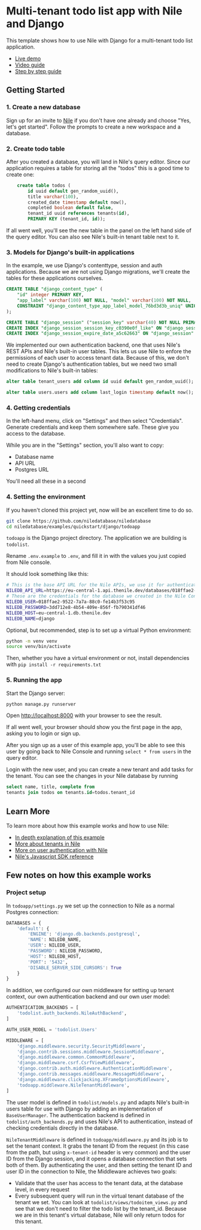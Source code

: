 # Multi-tenant todo list app with Nile and Django

This template shows how to use Nile with Django for a multi-tenant todo list application.

- [Live demo](TBD)
- [Video guide](TBD)
- [Step by step guide](TBD)

## Getting Started

### 1. Create a new database

Sign up for an invite to [Nile](https://thenile.dev) if you don't have one already and choose "Yes, let's get started". Follow the prompts to create a new workspace and a database.

### 2. Create todo table

After you created a database, you will land in Nile's query editor. Since our application requires a table for storing all the "todos" this is a good time to create one:

```sql
    create table todos (
        id uuid default gen_random_uuid(),
        title varchar(100),
        created_date timestamp default now(),
        completed boolean default false,
        tenant_id uuid references tenants(id),
        PRIMARY KEY (tenant_id, id));
```

If all went well, you'll see the new table in the panel on the left hand side of the query editor. You can also see Nile's built-in tenant table next to it.

### 3. Models for Django's built-in applications

In the example, we use Django's contenttype, session and auth applications. Because we are not using Django migrations, we'll create the tables for these applications ourselves.

```sql
CREATE TABLE "django_content_type" (
    "id" integer PRIMARY KEY,
    "app_label" varchar(100) NOT NULL, "model" varchar(100) NOT NULL,
    CONSTRAINT "django_content_type_app_label_model_76bd3d3b_uniq" UNIQUE ("app_label", "model")
);

CREATE TABLE "django_session" ("session_key" varchar(40) NOT NULL PRIMARY KEY, "session_data" text NOT NULL, "expire_date" timestamp with time zone NOT NULL);
CREATE INDEX "django_session_session_key_c0390e0f_like" ON "django_session" ("session_key" varchar_pattern_ops);
CREATE INDEX "django_session_expire_date_a5c62663" ON "django_session" ("expire_date");
```

We implemented our own authentication backend, one that uses Nile's REST APIs and Nile's built-in user tables.
This lets us use Nile to enfore the permissions of each user to access tenant data.
Because of this, we don't need to create Django's authentication tables, but we need two small modifications to Nile's built-in tables:

```sql
alter table tenant_users add column id uuid default gen_random_uuid();

alter table users.users add column last_login timestamp default now();
```

### 4. Getting credentials

In the left-hand menu, click on "Settings" and then select "Credentials". Generate credentials and keep them somewhere safe. These give you access to the database.

While you are in the "Settings" section, you'll also want to copy:

- Database name
- API URL
- Postgres URL

You'll need all these in a second

### 4. Setting the environment

If you haven't cloned this project yet, now will be an excellent time to do so.

```bash
git clone https://github.com/niledatabase/niledatabase
cd niledatabase/examples/quickstart/django/todoapp
```

`todoapp` is the Django project directory. The application we are building is `todolist`.

Rename `.env.example` to `.env`, and fill it in with the values you just copied from Nile console.

It should look something like this:

```bash
# This is the base API URL for the Nile APIs, we use it for authentication services here
NILEDB_API_URL=https://eu-central-1.api.thenile.dev/databases/018ffae2-39e7-7ec8-8c53-17f7780f4486
# These are the credentials for the database we created in the Nile Console
NILEDB_USER=018ffae2-9522-7a7a-88c0-fe14b3f53c95
NILEDB_PASSWORD=3dd712e8-4b54-409e-856f-fb790341df46
NILEDB_HOST=eu-central-1.db.thenile.dev
NILEDB_NAME=django
```

Optional, but recommended, step is to set up a virtual Python environment:

```bash
python -m venv venv
source venv/bin/activate
```

Then, whether you have a virtual environment or not, install dependencies with `pip install -r requirements.txt`

### 5. Running the app

Start the Django server:

```bash
python manage.py runserver
```

Open [http://localhost:8000](http://localhost:8000) with your browser to see the result.

If all went well, your browser should show you the first page in the app, asking you to login or sign up.

After you sign up as a user of this example app, you'll be able to see this user by going back to Nile Console and running `select * from users` in the query editor.

Login with the new user, and you can create a new tenant and add tasks for the tenant. You can see the changes in your Nile database by running

```sql
select name, title, complete from
tenants join todos on tenants.id=todos.tenant_id
```

## Learn More

To learn more about how this example works and how to use Nile:

- [In depth explanation of this example](TBD)
- [More about tenants in Nile](https://www.thenile.dev//docs/tenant-management)
- [More on user authentication with Nile](https://www.thenile.dev/docs/user-authentication)
- [Nile's Javascript SDK reference](https://www.thenile.dev/docs/reference/sdk-reference)

## Few notes on how this example works

### Project setup

In `todoapp/settings.py` we set up the connection to Nile as a normal Postgres connection:

```python
DATABASES = {
    'default': {
        'ENGINE': 'django.db.backends.postgresql',
        'NAME': NILEDB_NAME,
        'USER': NILEDB_USER,
        'PASSWORD': NILEDB_PASSWORD,
        'HOST': NILEDB_HOST,
        'PORT': '5432',
        'DISABLE_SERVER_SIDE_CURSORS': True
    }
}
```

In addition, we configured our own middleware for setting up tenant context, our own authentication backend and our own user model:

```python
AUTHENTICATION_BACKENDS = [
    'todolist.auth_backends.NileAuthBackend',
]

AUTH_USER_MODEL = 'todolist.Users'

MIDDLEWARE = [
    'django.middleware.security.SecurityMiddleware',
    'django.contrib.sessions.middleware.SessionMiddleware',
    'django.middleware.common.CommonMiddleware',
    'django.middleware.csrf.CsrfViewMiddleware',
    'django.contrib.auth.middleware.AuthenticationMiddleware',
    'django.contrib.messages.middleware.MessageMiddleware',
    'django.middleware.clickjacking.XFrameOptionsMiddleware',
    'todoapp.middleware.NileTenantMiddleware',
]
```

The user model is defined in `todolist/models.py` and adapts Nile's built-in users table for use with Django by adding an implementation of `BaseUserManager`.
The authentication backend is defined in `todolist/auth_backends.py` and uses Nile's API to authentication, instead of checking credentials directly in the database.

`NileTenantMiddleware` is defined in `todoapp/middleware.py` and its job is to set the tenant context. It grabs the tenant ID from the request
(in this case from the path, but using `x-tenant-id` header is very common) and the user ID from the Django session, and it opens a database connection that sets both of them.
By authenticating the user, and then setting the tenant ID and user ID in the connection to Nile, the Middleware achieves two goals:

- Validate that the user has access to the tenant data, at the database level, in every request
- Every subsequent query will run in the virtual tenant database of the tenant we set.
  You can look at `todolist/views/todoitem_views.py` and see that we don't need to filter the todo list by the tenant_id.
  Because we are in this tenant's virtual database, Nile will only return todos for this tenant.
